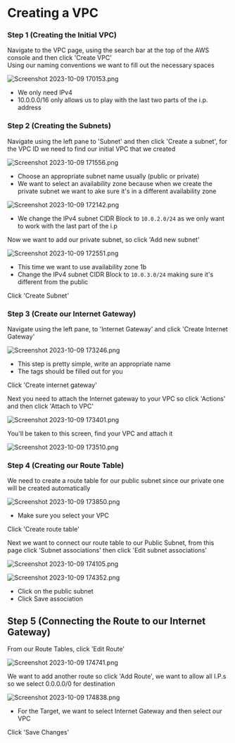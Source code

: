 # Creating a VPC

### Step 1 (Creating the Initial VPC)

Navigate to the VPC page, using the search bar at the top of the AWS console and then click 'Create VPC' <br>
Using our naming conventions we want to fill out the necessary spaces

![Screenshot 2023-10-09 170153.png](images%2FScreenshot%202023-10-09%20170153.png)

- We only need IPv4 
- 10.0.0.0/16 only allows us to play with the last two parts of the i.p. address

### Step 2 (Creating the Subnets)

Navigate using the left pane to 'Subnet' and then click 'Create a subnet', for the VPC ID we need to find our initial VPC that we created

![Screenshot 2023-10-09 171556.png](images%2FScreenshot%202023-10-09%20171556.png)
- Choose an appropriate subnet name usually (public or private)
- We want to select an availability zone because when we create the private subnet we want to ake sure it's in a different availability zone

![Screenshot 2023-10-09 172142.png](images%2FScreenshot%202023-10-09%20172142.png)
- We change the IPv4 subnet CIDR Block to `10.0.2.0/24` as we only want to work with the last part of the i.p

Now we want to add our private subnet, so click 'Add new subnet'

![Screenshot 2023-10-09 172551.png](images%2FScreenshot%202023-10-09%20172551.png)
- This time we want to use availability zone 1b
- Change the IPv4 subnet CIDR Block to `10.0.3.0/24` making sure it's different from the public

Click 'Create Subnet'

### Step 3 (Create our Internet Gateway)

Navigate using the left pane, to 'Internet Gateway' and click 'Create Internet Gateway'

![Screenshot 2023-10-09 173246.png](images%2FScreenshot%202023-10-09%20173246.png)
- This step is pretty simple, write an appropriate name
- The tags should be filled out for you

Click 'Create internet gateway' <br>

Next you need to attach the Internet gateway to your VPC so click 'Actions' and then click 'Attach to VPC'

![Screenshot 2023-10-09 173401.png](images%2FScreenshot%202023-10-09%20173401.png)

You'll be taken to this screen, find your VPC and attach it

![Screenshot 2023-10-09 173510.png](images%2FScreenshot%202023-10-09%20173510.png)

### Step 4 (Creating our Route Table)

We need to create a route table for our public subnet since our private one will be created automatically

![Screenshot 2023-10-09 173850.png](images%2FScreenshot%202023-10-09%20173850.png)
- Make sure you select your VPC

Click 'Create route table'

Next we want to connect our route table to our Public Subnet, from this page click 'Subnet associations' then click 'Edit subnet associations'

![Screenshot 2023-10-09 174105.png](images%2FScreenshot%202023-10-09%20174105.png)

![Screenshot 2023-10-09 174352.png](images%2FScreenshot%202023-10-09%20174352.png)
- Click on the public subnet
- Click Save association

## Step 5 (Connecting the Route to our Internet Gateway)

From our Route Tables, click 'Edit Route'

![Screenshot 2023-10-09 174741.png](images%2FScreenshot%202023-10-09%20174741.png)

We want to add another route so click 'Add Route', we want to allow all I.P.s so we select 0.0.0.0/0 for destination

![Screenshot 2023-10-09 174838.png](images%2FScreenshot%202023-10-09%20174838.png)
- For the Target, we want to select Internet Gateway and then select our VPC

Click 'Save Changes'













